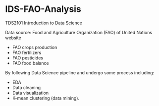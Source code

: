 # IDS-FAO-Analysis
TDS2101 Introduction to Data Science

Data source: Food and Agriculture Organization (FAO) of United Nations website
* FAO crops production
* FAO fertilizers
* FAO pesticides
* FAO food balance

By following Data Science pipeline and undergo some process including: 
* EDA
* Data cleaning
* Data visualization
* K-mean clustering (data mining).

